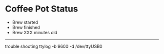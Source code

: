 # Coffee Pot Status

* Brew started
* Brew finished
* Brew XXX minutes old


----
trouble shooting
ttylog -b 9600 -d /dev/ttyUSB0

